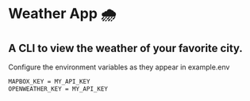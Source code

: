 # Weather App 🌧️
## A CLI to view the weather of your favorite city. 

Configure the environment variables as they appear in example.env
```sh
MAPBOX_KEY = MY_API_KEY
OPENWEATHER_KEY = MY_API_KEY
```